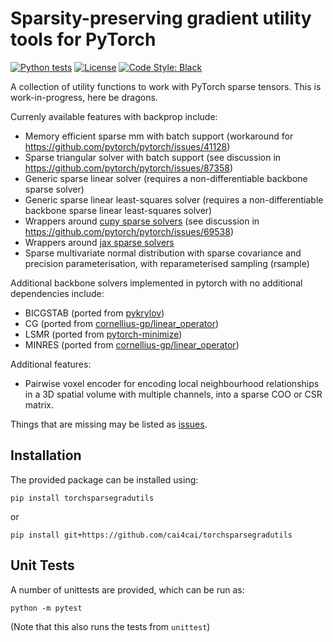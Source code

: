 # Sparsity-preserving gradient utility tools for PyTorch
[![Python tests](https://github.com/cai4cai/torchsparsegradutils/actions/workflows/python-package.yml/badge.svg)](https://github.com/cai4cai/torchsparsegradutils/actions/workflows/python-package.yml) [![License](https://img.shields.io/github/license/cai4cai/torchsparsegradutils)](https://github.com/cai4cai/torchsparsegradutils?tab=Apache-2.0-1-ov-file#readme) [![Code Style: Black](https://img.shields.io/badge/code%20style-black-000000.svg)](https://github.com/psf/black)

A collection of utility functions to work with PyTorch sparse tensors. This is work-in-progress, here be dragons.

Currenly available features with backprop include:
- Memory efficient sparse mm with batch support (workaround for https://github.com/pytorch/pytorch/issues/41128)
- Sparse triangular solver with batch support (see discussion in https://github.com/pytorch/pytorch/issues/87358)
- Generic sparse linear solver (requires a non-differentiable backbone sparse solver)
- Generic sparse linear least-squares solver (requires a non-differentiable backbone sparse linear least-squares solver)
- Wrappers around [cupy sparse solvers](https://docs.cupy.dev/en/stable/reference/scipy_sparse_linalg.html#solving-linear-problems) (see discussion in https://github.com/pytorch/pytorch/issues/69538)
- Wrappers around [jax sparse solvers](https://jax.readthedocs.io/en/latest/jax.scipy.html#module-jax.scipy.sparse.linalg)
- Sparse multivariate normal distribution with sparse covariance and precision parameterisation, with reparameterised sampling (rsample)

Additional backbone solvers implemented in pytorch with no additional dependencies include:
- BICGSTAB (ported from [pykrylov](https://github.com/PythonOptimizers/pykrylov))
- CG (ported from [cornellius-gp/linear_operator](https://github.com/cornellius-gp/linear_operator))
- LSMR (ported from [pytorch-minimize](https://github.com/rfeinman/pytorch-minimize))
- MINRES (ported from [cornellius-gp/linear_operator](https://github.com/cornellius-gp/linear_operator))

Additional features:
- Pairwise voxel encoder for encoding local neighbourhood relationships in a 3D spatial volume with multiple channels, into a sparse COO or CSR matrix.

Things that are missing may be listed as [issues](https://github.com/cai4cai/torchsparsegradutils/issues).

## Installation
The provided package can be installed using:

`pip install torchsparsegradutils`

or

`pip install git+https://github.com/cai4cai/torchsparsegradutils`

## Unit Tests
A number of unittests are provided, which can be run as:

```
python -m pytest
```
 (Note that this also runs the tests from `unittest`)
